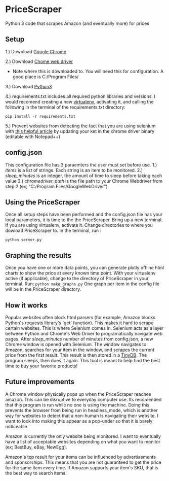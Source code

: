 # PriceScraper
Python 3 code that scrapes Amazon (and eventually more) for prices


## Setup
1.) Download [Google Chrome](https://www.google.com/chrome/)

2.) Download [Chome web driver](http://chromedriver.chromium.org/downloads)
  - Note where this is downloaded to. You will need this for configuration. A good place is C:/Program Files/

3.) Download [Python3](https://www.python.org/downloads/)

4.) requirements.txt includes all required python libraries and versions. I would recomend creating a new [virtualenv](https://virtualenv.pypa.io/en/latest/installation/), activating it, and calling the following in the terminal of the requirements.txt directory: 
```
pip install -r requirements.txt
``` 
5.) Prevent websites from detecting the fact that you are using selenium with [this helpful article](http://danlec.com/st4k#questions/33225947) by updating your ket in the chrome driver binary (editable with Notepad++)

## config.json

This configuration file has 3 paraemters the user must set before use.
1.) *items* is a list of strings. Each string is an item to be monitored.
2.) *sleep_minutes* is an integer, the amount of time to sleep before taking each value
3.) *chromedriver_path* is the file path to your Chrome Webdriver from step 2 (ex; "C:/Program Files/GoogleWebDriver")

## Using the PriceScraper

Once all setup steps have been performed and the config.json file has your local parameters, it is time to the the PriceScraper. Bring up a new terminal. If you are using virtualenv, activate it. Change directories to where you dowload PriceScraper to. In the terminal, run :
```
python server.py
```

## Graphing the results

Once you have one or more data points, you can generate plotly offline html charts to show the price at every known time point. With your virtualenv active (if applicable), change to the directory of PriceScraper in your terminal. Run:
```python make_graphs.py``` One graph per item in the config file will be in the PriceScraper directory.


## How it works

Popular websites often block html parsers (for example, Amazon blocks Python's requests library's 'get' function). This makes it hard to scrape certain websites. This is where Selenium comes in. Selenium acts as a layer between Python and Chrome's Web Driver to programatically navigate web pages. After *sleep_minutes* number of minutes from config.json, a new Chrome window is opened with Selenium. The window navigates to Amazon, searches for your item in the window, and scrapes the current price from the first result. This result is then stored in a [TinyDB](https://tinydb.readthedocs.io/en/latest/). The program sleeps, then does it again. This tool is meant to help find the best time to buy your favorite products!

## Future improvements

A Chrome window physically pops up when the PriceScraper reaches amazon. This can be disruptive to everyday computer use. Its recomended that this program is run while no one is using the machine. Doing this prevents the browser from being run in headless_mode, which is another way for websites to detect that a non-human is navigating their website. I want to look into making this appear as a pop-under so that it is barely noticeable.

Amazon is currently the only website being monitored. I want to eventually have a list of acceptable websites depending on what you want to monitor (ex; BestBuy, eBay, NewEgg).

Amazon's top result for your items can be influenced by advertisements and sponsorships. This means that you are not guaranteed to get the price for the same item every time. If Amazon supports your item's SKU, that is the best way to search items.
